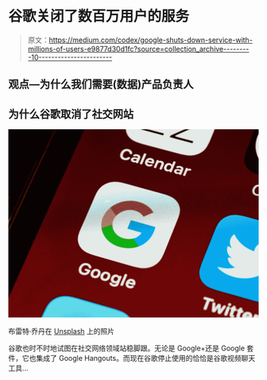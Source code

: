 # 谷歌关闭了数百万用户的服务

> 原文：<https://medium.com/codex/google-shuts-down-service-with-millions-of-users-e9877d30d1fc?source=collection_archive---------10----------------------->

## 观点—为什么我们需要(数据)产品负责人

## 为什么谷歌取消了社交网站

![](img/9453c6c6f1afdd0dc69b4e25f98b0cc4.png)

布雷特·乔丹在 [Unsplash](https://unsplash.com/s/photos/google?utm_source=unsplash&utm_medium=referral&utm_content=creditCopyText) 上的照片

谷歌也时不时地试图在社交网络领域站稳脚跟。无论是 Google+还是 Google 套件，它也集成了 Google Hangouts。而现在谷歌停止使用的恰恰是谷歌视频聊天工具…